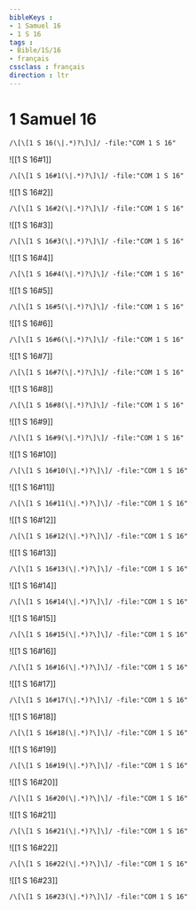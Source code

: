```yaml
---
bibleKeys : 
- 1 Samuel 16
- 1 S 16
tags : 
- Bible/1S/16
- français
cssclass : français
direction : ltr
---
```


# 1 Samuel 16

```query
/\[\[1 S 16(\|.*)?\]\]/ -file:"COM 1 S 16"
```



![[1 S 16#1]]

```query
/\[\[1 S 16#1(\|.*)?\]\]/ -file:"COM 1 S 16"
```

![[1 S 16#2]]

```query
/\[\[1 S 16#2(\|.*)?\]\]/ -file:"COM 1 S 16"
```

![[1 S 16#3]]

```query
/\[\[1 S 16#3(\|.*)?\]\]/ -file:"COM 1 S 16"
```

![[1 S 16#4]]

```query
/\[\[1 S 16#4(\|.*)?\]\]/ -file:"COM 1 S 16"
```

![[1 S 16#5]]

```query
/\[\[1 S 16#5(\|.*)?\]\]/ -file:"COM 1 S 16"
```

![[1 S 16#6]]

```query
/\[\[1 S 16#6(\|.*)?\]\]/ -file:"COM 1 S 16"
```

![[1 S 16#7]]

```query
/\[\[1 S 16#7(\|.*)?\]\]/ -file:"COM 1 S 16"
```

![[1 S 16#8]]

```query
/\[\[1 S 16#8(\|.*)?\]\]/ -file:"COM 1 S 16"
```

![[1 S 16#9]]

```query
/\[\[1 S 16#9(\|.*)?\]\]/ -file:"COM 1 S 16"
```

![[1 S 16#10]]

```query
/\[\[1 S 16#10(\|.*)?\]\]/ -file:"COM 1 S 16"
```

![[1 S 16#11]]

```query
/\[\[1 S 16#11(\|.*)?\]\]/ -file:"COM 1 S 16"
```

![[1 S 16#12]]

```query
/\[\[1 S 16#12(\|.*)?\]\]/ -file:"COM 1 S 16"
```

![[1 S 16#13]]

```query
/\[\[1 S 16#13(\|.*)?\]\]/ -file:"COM 1 S 16"
```

![[1 S 16#14]]

```query
/\[\[1 S 16#14(\|.*)?\]\]/ -file:"COM 1 S 16"
```

![[1 S 16#15]]

```query
/\[\[1 S 16#15(\|.*)?\]\]/ -file:"COM 1 S 16"
```

![[1 S 16#16]]

```query
/\[\[1 S 16#16(\|.*)?\]\]/ -file:"COM 1 S 16"
```

![[1 S 16#17]]

```query
/\[\[1 S 16#17(\|.*)?\]\]/ -file:"COM 1 S 16"
```

![[1 S 16#18]]

```query
/\[\[1 S 16#18(\|.*)?\]\]/ -file:"COM 1 S 16"
```

![[1 S 16#19]]

```query
/\[\[1 S 16#19(\|.*)?\]\]/ -file:"COM 1 S 16"
```

![[1 S 16#20]]

```query
/\[\[1 S 16#20(\|.*)?\]\]/ -file:"COM 1 S 16"
```

![[1 S 16#21]]

```query
/\[\[1 S 16#21(\|.*)?\]\]/ -file:"COM 1 S 16"
```

![[1 S 16#22]]

```query
/\[\[1 S 16#22(\|.*)?\]\]/ -file:"COM 1 S 16"
```

![[1 S 16#23]]

```query
/\[\[1 S 16#23(\|.*)?\]\]/ -file:"COM 1 S 16"
```

